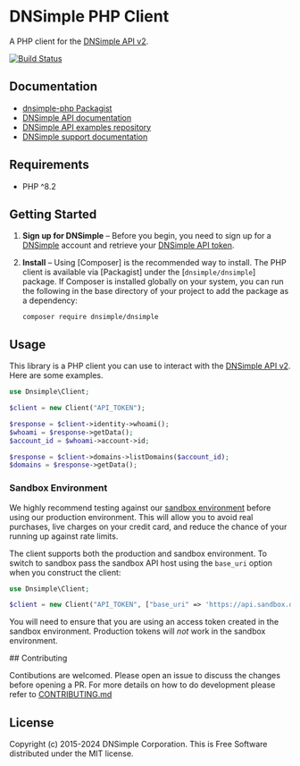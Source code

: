# DNSimple PHP Client

A PHP client for the [DNSimple API v2](https://developer.dnsimple.com/v2/).

[![Build Status](https://github.com/dnsimple/dnsimple-php/actions/workflows/ci.yml/badge.svg)](https://github.com/dnsimple/dnsimple-php/actions/workflows/ci.yml)

## Documentation

- [dnsimple-php Packagist](https://packagist.org/packages/dnsimple/dnsimple)
- [DNSimple API documentation](https://developer.dnsimple.com/)
- [DNSimple API examples repository](https://github.com/dnsimple/dnsimple-api-examples)
- [DNSimple support documentation](https://support.dnsimple.com/)

## Requirements

- PHP ^8.2

## Getting Started

1. **Sign up for DNSimple** – Before you begin, you need to
   sign up for a [DNSimple](https://dnsimple.com) account and retrieve your [DNSimple API token](https://developer.dnsimple.com/v2/#authentication).
2. **Install** – Using [Composer] is the recommended way to install.
   The PHP client is available via [Packagist] under the [`dnsimple/dnsimple`] package. If Composer is installed globally on your system, you can run the following in the base directory of your project to add the package as a dependency:

   ```shell
   composer require dnsimple/dnsimple
   ```

## Usage

This library is a PHP client you can use to interact with the [DNSimple API v2](https://developer.dnsimple.com/v2/). Here are some examples.

```php
use Dnsimple\Client;

$client = new Client("API_TOKEN");

$response = $client->identity->whoami();
$whoami = $response->getData();
$account_id = $whoami->account->id;

$response = $client->domains->listDomains($account_id);
$domains = $response->getData();
```

### Sandbox Environment

We highly recommend testing against our [sandbox environment](https://developer.dnsimple.com/sandbox/) before using our
production environment. This will allow you to avoid real purchases, live charges on your credit card, and reduce the
chance of your running up against rate limits.

The client supports both the production and sandbox environment. To switch to sandbox pass the sandbox API host using
the `base_uri` option when you construct the client:

```php
use Dnsimple\Client;

$client = new Client("API_TOKEN", ["base_uri" => 'https://api.sandbox.dnsimple.com']);
```

You will need to ensure that you are using an access token created in the sandbox environment.
Production tokens will *not* work in the sandbox environment.

## Contributing

Contibutions are welcomed. Please open an issue to discuss the changes before opening a PR. For more details on how to do development please refer to [CONTRIBUTING.md](CONTRIBUTING.md)

## License

Copyright (c) 2015-2024 DNSimple Corporation. This is Free Software distributed under the MIT license.
